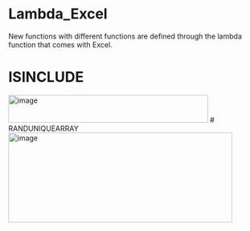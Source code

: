 # Lambda_Excel
New functions with different functions are defined through the lambda function that comes with Excel.
# ISINCLUDE
<img width="397" height="55" alt="image" src="https://github.com/user-attachments/assets/b0ab9265-e8e2-4111-b1c3-9ab909e2cd33" />
# RANDUNIQUEARRAY
<img width="445" height="179" alt="image" src="https://github.com/user-attachments/assets/eb2e25d7-633d-4b25-83d9-848bfa5aea1a" />

